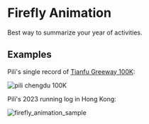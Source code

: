 # Firefly Animation

Best way to summarize your year of activities.

## Examples

Pili's single record of [Tianfu Greeway 100K](https://fastestknowntime.com/route/round-chengdu-100-tianfu-greenway):

![pili chengdu 100K](https://github.com/irunart/firefly-animation/assets/1227160/0bc4881c-1d5c-4ab9-a3fb-555c29112469)

Pili's 2023 running log in Hong Kong:

![firefly_animation_sample](https://github.com/irunart/firefly-animation/assets/1227160/427e9e1b-e721-4921-90be-dfc6bb26783d)
